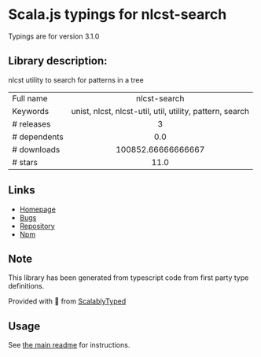 
# Scala.js typings for nlcst-search

Typings are for version 3.1.0

## Library description:
nlcst utility to search for patterns in a tree

|                    |                 |
| ------------------ | :-------------: |
| Full name          | nlcst-search |
| Keywords           | unist, nlcst, nlcst-util, util, utility, pattern, search |
| # releases         | 3 |
| # dependents       | 0.0 |
| # downloads        | 100852.66666666667 |
| # stars            | 11.0 |

## Links
- [Homepage](https://github.com/syntax-tree/nlcst-search#readme)
- [Bugs](https://github.com/syntax-tree/nlcst-search/issues)
- [Repository](https://github.com/syntax-tree/nlcst-search)
- [Npm](https://www.npmjs.com/package/nlcst-search)
    


## Note
This library has been generated from typescript code from first party type definitions.

Provided with :purple_heart: from [ScalablyTyped](https://github.com/oyvindberg/ScalablyTyped)

## Usage
See [the main readme](../../readme.md) for instructions.


